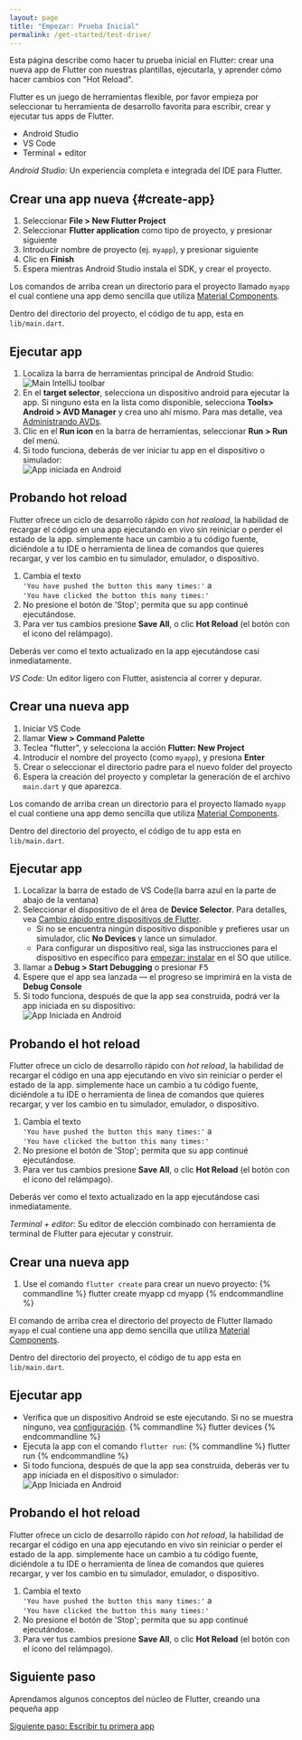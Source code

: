 ```yaml
---
layout: page
title: "Empezar: Prueba Inicial"
permalink: /get-started/test-drive/
---
```


Esta página describe como hacer tu prueba inicial en Flutter: crear una nueva app de Flutter 
con nuestras plantillas, ejecutarla, y aprender cómo hacer cambios con "Hot Reload".

Flutter es un juego de herramientas flexible, por favor empieza por seleccionar tu herramienta
de desarrollo favorita para escribir, crear y ejecutar tus apps de Flutter.

<div id="tab-set-install">

<ul class="tabs__top-bar">
    <li class="tab-link current" data-tab="tab-install-androidstudio">Android Studio</li>
    <li class="tab-link" data-tab="tab-install-vscode">VS Code</li>
    <li class="tab-link" data-tab="tab-install-terminal">Terminal + editor</li>
</ul>

<div id="tab-install-androidstudio" class="tabs__content current" markdown="1">

*Android Studio:* Un experiencia completa e integrada del IDE para Flutter. 

## Crear una app nueva {#create-app}

   1. Seleccionar **File > New Flutter Project**
   1. Seleccionar **Flutter application** como tipo de proyecto, y presionar siguiente
   1. Introducir nombre de proyecto (ej. `myapp`), y presionar siguiente
   1. Clic en **Finish**
   1. Espera mientras Android Studio instala el SDK, y crear el proyecto.

Los comandos de arriba crean un directorio para el proyecto llamado `myapp`
el cual contiene una app demo sencilla
que utiliza [Material Components](https://material.io/guidelines/).

Dentro del directorio del proyecto, el código de tu app, esta en `lib/main.dart`.

## Ejecutar app

   1. Localiza la barra de herramientas principal de Android Studio:<br>
      ![Main IntelliJ toolbar](/images/intellij/main-toolbar.png)
   1. En el **target selector**, selecciona un dispositivo android para ejecutar la app.
      Si ninguno esta en la lista como disponible, selecciona **Tools> Android > AVD Manager** y
      crea uno ahí mismo. Para mas detalle, vea [Administrando
      AVDs](https://developer.android.com/studio/run/managing-avds.html).
   1. Clic en el **Run icon** en la barra de herramientas, seleccionar **Run >
      Run** del menú.
   1. Si todo funciona, deberás de ver iniciar tu app en el dispositivo o 
      simulador:<br>
      ![App iniciada en Android](/images/flutter-starter-app-android.png)

## Probando hot reload

Flutter ofrece un ciclo de desarrollo rápido con _hot reaload_, la habilidad de recargar 
el código en una app ejecutando en vivo sin reiniciar o perder el estado de la app. simplemente
hace un cambio a tu código fuente, diciéndole a tu IDE o herramienta de linea de comandos que
quieres recargar, y ver los cambio en tu simulador, emulador, o dispositivo.

  1. Cambia el texto<br>`'You have pushed the button this many times:'`
     a<br>`'You have clicked the button this many times:'`
  1. No presione el botón de 'Stop'; permita que su app continué ejecutándose.
  1. Para ver tus cambios presione **Save All**, o clic
     **Hot Reload** (el botón con el icono del relámpago).

Deberás ver como el texto actualizado en la app ejecutándose casi inmediatamente.

</div>

<div id="tab-install-vscode" class="tabs__content" markdown="1">

*VS Code:* Un editor ligero con Flutter, asistencia al correr y depurar.

## Crear una nueva app

  1. Iniciar VS Code
  1. llamar **View > Command Palette**
  1. Teclea "flutter", y selecciona la acción **Flutter: New Project**
  1. Introducir el nombre del proyecto (como `myapp`), y presiona **Enter**
  1. Crear o seleccionar el directorio padre para el nuevo folder del proyecto
  1. Espera la creación del proyecto y completar la generación de el archivo `main.dart` y que
     aparezca.

Los comando de arriba crean un directorio para el proyecto llamado `myapp`
el cual contiene una app demo sencilla
que utiliza [Material Components](https://material.io/guidelines/).

Dentro del directorio del proyecto, el código de tu app esta en `lib/main.dart`.

## Ejecutar app

 1. Localizar la barra de estado de VS Code(la barra azul en la parte de abajo de la ventana)
 1. Seleccionar el dispositivo de el área de **Device Selector**.
    Para detalles, vea [Cambio rápido entre dispositivos de Flutter][].
    - Si no se encuentra ningún dispositivo disponible y prefieres usar un simulador,
      clic **No Devices** y lance un simulador.
    - Para configurar un dispositivo real, siga las instrucciones para el dispositivo en específico para [empezar: instalar](/get-started/install) en el SO que utilice.
 1. llamar a **Debug > Start Debugging** o presionar <kbd>F5</kbd>
 1. Espere que el app sea lanzada &mdash; el progreso se imprimirá en la vista de
    **Debug Console**
 1. Si todo funciona, después de que la app sea construida, podrá ver
    la app iniciada en su dispositivo:<br>
    ![App Iniciada en Android](/images/flutter-starter-app-android.png)

[Cambio rápido entre dispositivos de Flutter]: https://dartcode.org/docs/quickly-switching-between-flutter-devices

## Probando el hot reload

Flutter ofrece un ciclo de desarrollo rápido con _hot reload_, la habilidad de recargar 
el código en una app ejecutando en vivo sin reiniciar o perder el estado de la app. simplemente
hace un cambio a tu código fuente, diciéndole a tu IDE o herramienta de linea de comandos que
quieres recargar, y ver los cambio en tu simulador, emulador, o dispositivo.

  1. Cambia el texto<br>`'You have pushed the button this many times:'`
     a<br>`'You have clicked the button this many times:'`
  1. No presione el botón de 'Stop'; permita que su app continué ejecutándose.
  1. Para ver tus cambios presione **Save All**, o clic
     **Hot Reload** (el botón con el icono del relámpago).

Deberás ver como el texto actualizado en la app ejecutándose casi inmediatamente.

</div>

<div id="tab-install-terminal" class="tabs__content" markdown="1">

*Terminal + editor:* Su editor de elección combinado con herramienta de terminal de Flutter
para ejecutar y construir.

## Crear una nueva app

   1. Use el comando `flutter create` para crear un nuevo proyecto:
   {% commandline %}
   flutter create myapp
   cd myapp
   {% endcommandline %}

El comando de arriba crea el directorio del proyecto de Flutter llamado `myapp` el cual
contiene una app demo sencilla que utiliza
[Material Components](https://material.io/guidelines/).

Dentro del directorio del proyecto, el código de tu app esta en `lib/main.dart`.

## Ejecutar app

   * Verifica que un dispositivo Android se este ejecutando. Si no se muestra ninguno, vea
     [configuración](/get-started/install/).
   {% commandline %}
   flutter devices
   {% endcommandline %}
   * Ejecuta la app con el comando `flutter run`:
   {% commandline %}
   flutter run
   {% endcommandline %}
   * Si todo funciona, después de que la app sea construida, deberás ver tu app iniciada en el dispositivo o simulador:<br>
      ![App Iniciada en Android](/images/flutter-starter-app-android.png)

## Probando el hot reload

Flutter ofrece un ciclo de desarrollo rápido con _hot reload_, la habilidad de recargar 
el código en una app ejecutando en vivo sin reiniciar o perder el estado de la app. simplemente
hace un cambio a tu código fuente, diciéndole a tu IDE o herramienta de línea de comandos que
quieres recargar, y ver los cambio en tu simulador, emulador, o dispositivo.

  1. Cambia el texto<br>`'You have pushed the button this many times:'`
     a<br>`'You have clicked the button this many times:'`
  1. No presione el botón de 'Stop'; permita que su app continué ejecutándose.
  1. Para ver tus cambios presione **Save All**, o clic
     **Hot Reload** (el botón con el icono del relámpago).


</div>

</div>

## Siguiente paso

Aprendamos algunos conceptos del núcleo de Flutter, creando una pequeña app

[Siguiente paso: Escribir tu primera app](/get-started/codelab/)
